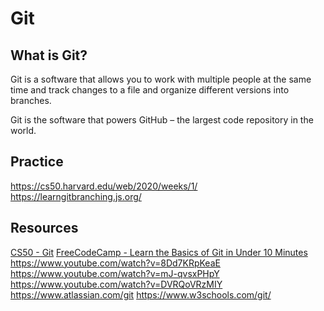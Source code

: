 # Git

## What is Git?

Git is a software that allows you to work with multiple people at the same time and track changes to a file and organize different versions into branches.

Git is the software that powers GitHub – the largest code repository in the world.

## Practice
https://cs50.harvard.edu/web/2020/weeks/1/
https://learngitbranching.js.org/ 

## Resources
[CS50 - Git](https://cs50.harvard.edu/web/2020/weeks/1/)
[FreeCodeCamp - Learn the Basics of Git in Under 10 Minutes](https://www.freecodecamp.org/news/learn-the-basics-of-git-in-under-10-minutes-da548267cc91/)
https://www.youtube.com/watch?v=8Dd7KRpKeaE 
https://www.youtube.com/watch?v=mJ-qvsxPHpY
https://www.youtube.com/watch?v=DVRQoVRzMIY
https://www.atlassian.com/git
https://www.w3schools.com/git/

